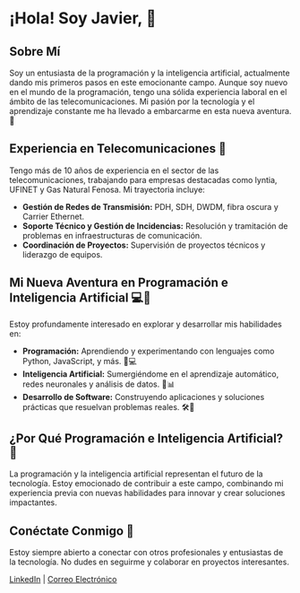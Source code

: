 # ¡Hola! Soy Javier, 👋

## Sobre Mí
Soy un entusiasta de la programación y la inteligencia artificial, actualmente dando mis primeros pasos en este emocionante campo. Aunque soy nuevo en el mundo de la programación, tengo una sólida experiencia laboral en el ámbito de las telecomunicaciones. Mi pasión por la tecnología y el aprendizaje constante me ha llevado a embarcarme en esta nueva aventura. 🚀

## Experiencia en Telecomunicaciones 📡
Tengo más de 10 años de experiencia en el sector de las telecomunicaciones, trabajando para empresas destacadas como lyntia, UFINET y Gas Natural Fenosa. Mi trayectoria incluye:
- **Gestión de Redes de Transmisión:** PDH, SDH, DWDM, fibra oscura y Carrier Ethernet.
- **Soporte Técnico y Gestión de Incidencias:** Resolución y tramitación de problemas en infraestructuras de comunicación.
- **Coordinación de Proyectos:** Supervisión de proyectos técnicos y liderazgo de equipos.

## Mi Nueva Aventura en Programación e Inteligencia Artificial 💻🤖
Estoy profundamente interesado en explorar y desarrollar mis habilidades en:
- **Programación:** Aprendiendo y experimentando con lenguajes como Python, JavaScript, y más. 🐍💻
- **Inteligencia Artificial:** Sumergiéndome en el aprendizaje automático, redes neuronales y análisis de datos. 🧠📊
- **Desarrollo de Software:** Construyendo aplicaciones y soluciones prácticas que resuelvan problemas reales. 🛠️📱

## ¿Por Qué Programación e Inteligencia Artificial? 🌟
La programación y la inteligencia artificial representan el futuro de la tecnología. Estoy emocionado de contribuir a este campo, combinando mi experiencia previa con nuevas habilidades para innovar y crear soluciones impactantes.

## Conéctate Conmigo 🔗
Estoy siempre abierto a conectar con otros profesionales y entusiastas de la tecnología. No dudes en seguirme y colaborar en proyectos interesantes.

[LinkedIn](https://www.linkedin.com/in/jgregoris) | [Correo Electrónico](mailto:sunbay85@gmail.com)
